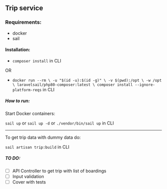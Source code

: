 ## Trip service

### Requirements:
 -  docker
 -  sail
 

#### Installation:
 

 - `composer install` in CLI

OR

  - `docker run --rm \
         -u "$(id -u):$(id -g)" \
         -v $(pwd):/opt \
         -w /opt \
         laravelsail/php80-composer:latest \
         composer install --ignore-platform-reqs` in CLI


##### How to run:

Start Docker containers:

`sail up` or `sail up -d` or `./vendor/bin/sail up` in CLI


--- 
To get trip data with dummy data do:

`sail artisan trip:build` in CLI


##### TO DO:
 - [ ] API Controller to get trip with list of boardings
 - [ ] Input validation
 - [ ] Cover with tests  
